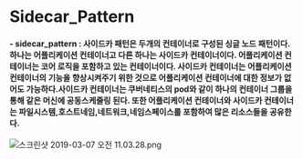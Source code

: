 # Sidecar_Pattern
#### - sidecar_pattern : 사이드카 패턴은 두개의 컨테이너로 구성된 싱글 노드 패턴이다.하나는 어플리케이션 컨테이너고 다른 하나는 사이드카 컨테이너이다. 어플리케이션 컨테이너는 코어 로직을 포함하고 있는 컨테이너이다. 사이드카 컨테이너는 어플리케이션 컨테이너의 기능을 향상시켜주기 위한 것으로 어플리케이션 컨테이너에 대한 정보가 없어도 가능하다.사이드카 컨테이너는 쿠버네티스의 pod와 같이 하나의 컨테이너 그룹을 통해 같은 머신에 공동스케줄링 된다. 또한 어플리케이션 컨테이너와 사이드카 컨테이너는 파일시스템,호스트네임,네트워크,네임스페이스를 포함하여 많은 리소스들을 공유한다.
![스크린샷 2019-03-07 오전 11.03.28.png](https://s3-ap-northeast-1.amazonaws.com/torchpad-production/wikis/10853/IwODCjpkSOKnQrmGucmY_%E1%84%89%E1%85%B3%E1%84%8F%E1%85%B3%E1%84%85%E1%85%B5%E1%86%AB%E1%84%89%E1%85%A3%E1%86%BA%202019-03-07%20%E1%84%8B%E1%85%A9%E1%84%8C%E1%85%A5%E1%86%AB%2011.03.28.png)
